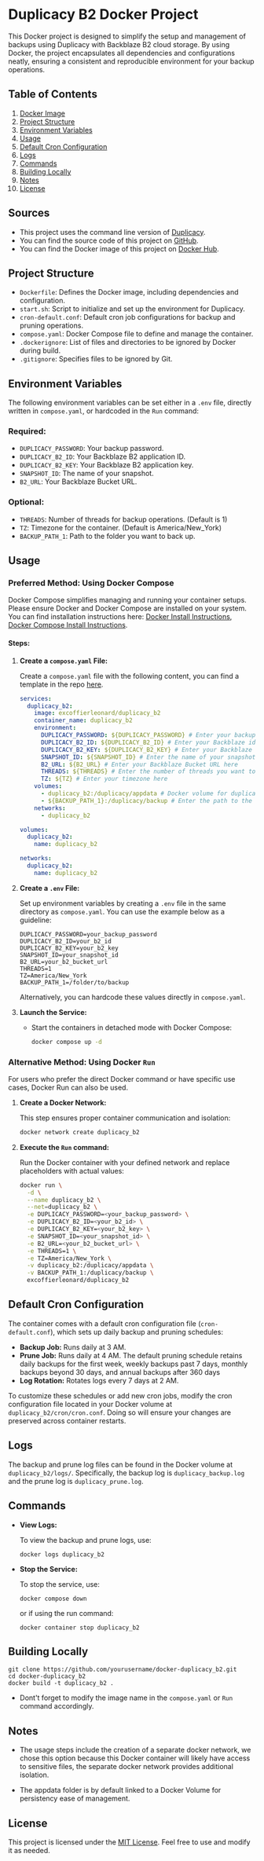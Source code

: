 # Duplicacy B2 Docker Project

This Docker project is designed to simplify the setup and management of backups using Duplicacy with Backblaze B2 cloud storage. By using Docker, the project encapsulates all dependencies and configurations neatly, ensuring a consistent and reproducible environment for your backup operations.

## Table of Contents
1. [Docker Image](#docker-image)
2. [Project Structure](#project-structure)
3. [Environment Variables](#environment-variables)
4. [Usage](#usage)
5. [Default Cron Configuration](#default-cron-configuration)
6. [Logs](#logs)
7. [Commands](#commands)
8. [Building Locally](#building-locally)
9. [Notes](#notes)
10. [License](#license)


## Sources

 - This project uses the command line version of [Duplicacy](https://github.com/gilbertchen/duplicacy).
 - You can find the source code of this project on [GitHub](https://github.com/excoffierleonard/docker-duplicacy_b2).
 - You can find the Docker image of this project on [Docker Hub](https://hub.docker.com/r/excoffierleonard/duplicacy_b2).

## Project Structure

- `Dockerfile`: Defines the Docker image, including dependencies and configuration.
- `start.sh`: Script to initialize and set up the environment for Duplicacy.
- `cron-default.conf`: Default cron job configurations for backup and pruning operations.
- `compose.yaml`: Docker Compose file to define and manage the container.
- `.dockerignore`: List of files and directories to be ignored by Docker during build.
- `.gitignore`: Specifies files to be ignored by Git.

## Environment Variables

The following environment variables can be set either in a `.env` file, directly written in `compose.yaml`, or hardcoded in the `Run` command:

### Required:

- `DUPLICACY_PASSWORD`: Your backup password.
- `DUPLICACY_B2_ID`: Your Backblaze B2 application ID.
- `DUPLICACY_B2_KEY`: Your Backblaze B2 application key.
- `SNAPSHOT_ID`: The name of your snapshot.
- `B2_URL`: Your Backblaze Bucket URL.

### Optional:

- `THREADS`: Number of threads for backup operations. (Default is 1)
- `TZ`: Timezone for the container. (Default is America/New_York)
- `BACKUP_PATH_1`: Path to the folder you want to back up.

## Usage

### Preferred Method: Using Docker Compose

Docker Compose simplifies managing and running your container setups. Please ensure Docker and Docker Compose are installed on your system. You can find installation instructions here: [Docker Install Instructions](https://docs.docker.com/get-docker/), [Docker Compose Install Instructions](https://docs.docker.com/compose/install/).

#### Steps:

1. **Create a `compose.yaml` File:**
    
    Create a `compose.yaml` file with the following content, you can find a template in the repo [here](compose.yaml).

    ```yaml
    services:
      duplicacy_b2:
        image: excoffierleonard/duplicacy_b2
        container_name: duplicacy_b2
        environment:
          DUPLICACY_PASSWORD: ${DUPLICACY_PASSWORD} # Enter your backup password here
          DUPLICACY_B2_ID: ${DUPLICACY_B2_ID} # Enter your Backblaze id here
          DUPLICACY_B2_KEY: ${DUPLICACY_B2_KEY} # Enter your Backblaze key here
          SNAPSHOT_ID: ${SNAPSHOT_ID} # Enter the name of your snapshot here
          B2_URL: ${B2_URL} # Enter your Backblaze Bucket URL here
          THREADS: ${THREADS} # Enter the number of threads you want to use for the backup
          TZ: ${TZ} # Enter your timezone here
        volumes:
          - duplicacy_b2:/duplicacy/appdata # Docker volume for duplicacy_b2 appdata
          - ${BACKUP_PATH_1}:/duplicacy/backup # Enter the path to the folder(s) you want to backup here, add more lines if you want to backup multiple folders
        networks:
          - duplicacy_b2

    volumes:
      duplicacy_b2:
        name: duplicacy_b2

    networks:
      duplicacy_b2:
        name: duplicacy_b2
    ```

2. **Create a `.env` File:**

   Set up environment variables by creating a `.env` file in the same directory as `compose.yaml`. You can use the example below as a guideline:

   ```
   DUPLICACY_PASSWORD=your_backup_password
   DUPLICACY_B2_ID=your_b2_id
   DUPLICACY_B2_KEY=your_b2_key
   SNAPSHOT_ID=your_snapshot_id
   B2_URL=your_b2_bucket_url
   THREADS=1
   TZ=America/New_York
   BACKUP_PATH_1=/folder/to/backup
   ```

   Alternatively, you can hardcode these values directly in `compose.yaml`.

4. **Launch the Service:**

   - Start the containers in detached mode with Docker Compose:
     ```sh
     docker compose up -d
     ```

### Alternative Method: Using Docker `Run`

For users who prefer the direct Docker command or have specific use cases, Docker Run can also be used.

1. **Create a Docker Network:**

   This step ensures proper container communication and isolation:

   ```sh
   docker network create duplicacy_b2
   ```

2. **Execute the `Run` command:**

   Run the Docker container with your defined network and replace placeholders with actual values:

   ```sh
   docker run \
     -d \
     --name duplicacy_b2 \
     --net=duplicacy_b2 \
     -e DUPLICACY_PASSWORD=<your_backup_password> \
     -e DUPLICACY_B2_ID=<your_b2_id> \
     -e DUPLICACY_B2_KEY=<your_b2_key> \
     -e SNAPSHOT_ID=<your_snapshot_id> \
     -e B2_URL=<your_b2_bucket_url> \
     -e THREADS=1 \
     -e TZ=America/New_York \
     -v duplicacy_b2:/duplicacy/appdata \
     -v BACKUP_PATH_1:/duplicacy/backup \
     excoffierleonard/duplicacy_b2
   ```

## Default Cron Configuration

The container comes with a default cron configuration file (`cron-default.conf`), which sets up daily backup and pruning schedules:

- **Backup Job:** Runs daily at 3 AM.
- **Prune Job:** Runs daily at 4 AM. The default pruning schedule retains daily backups for the first week, weekly backups past 7 days, monthly backups beyond 30 days, and annual backups after 360 days
- **Log Rotation:** Rotates logs every 7 days at 2 AM.

To customize these schedules or add new cron jobs, modify the cron configuration file located in your Docker volume at `duplicacy_b2/cron/cron.conf`. Doing so will ensure your changes are preserved across container restarts.

## Logs

The backup and prune log files can be found in the Docker volume at `duplicacy_b2/logs/`. Specifically, the backup log is `duplicacy_backup.log` and the prune log is `duplicacy_prune.log`.

## Commands

- **View Logs:**

  To view the backup and prune logs, use:

  ```
  docker logs duplicacy_b2
  ```

- **Stop the Service:**

  To stop the service, use:

  ```
  docker compose down
  ```

  or if using the run command:

  ```
  docker container stop duplicacy_b2
  ```

## Building Locally

   ```
   git clone https://github.com/yourusername/docker-duplicacy_b2.git
   cd docker-duplicacy_b2
   docker build -t duplicacy_b2 .
   ```

   - Dont't forget to modify the image name in the `compose.yaml` or `Run` command accordingly.

## Notes

- The usage steps include the creation of a separate docker network, we chose this option because this Docker container will likely have access to sensitive files, the separate docker network provides additional isolation.

- The appdata folder is by default linked to a Docker Volume for persistency ease of management.

## License

This project is licensed under the [MIT License](LICENSE). Feel free to use and modify it as needed.
